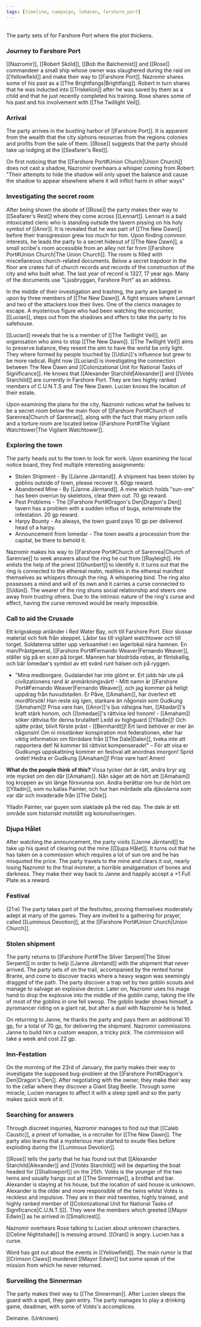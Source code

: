 ```yaml
---
tags: [timeline, campaign, loháven, farshore_port]
---
```

<span  
class='ob-timelines'  
data-date='1344-01-19'  
data-title='Intrigues in Farshore Port'  
data-class='orange'  
data-img = 'Images/FarshorePortImage.jpg'  
data-type='range'>  
The party sets of for Farshore Port where the plot thickens.
</span>
### Journey to Farshore Port
[[Nazromir]], [[Robert Sköld]], [[Bob the Balchemist]] and [[Rose]] commandeer a small ship whose owner was slaughered during the raid on [[Yellowfield]] and make their way to [[Farshore Port]]. Nazromir shares some of his past as a [[The Brightfangs|Brightfang]]. Robert in turn shares that he was inducted into [[Triskelion]] after he was saved by them as a child and that he just recently completed his training. Rose shares some of his past and his involvement with [[The Twillight Veil]]. 

### Arrival
The party arrives in the bustling harbor of [[Farshore Port]]. It is apparent from the wealth that the city siphons resources from the regions colonies and profits from the sale of them. [[Rose]] suggests that the party should take up lodging at the [[Seafarer's Rest]]. 

On first noticing that the [[Farshore Port#Union Church|Union Church]] does not cast a shadow, Nazromir overhears a whisper coming from Robert: "Their attempts to hide the shadow will only upset the balance and cause the shadow to appear elsewhere where it will inflict harm in other ways"

### Investigating the secret room
After being shown the abode of [[Rose]] the party makes their way to [[Seafarer's Rest]] where they come across [[Lennart]]. Lennart is a bald intoxicated cleric who is standing outside the tavern pissing on his holy symbol of [[Anor]]. It is revealed that he was part of [[The New Dawn]] before their transgression grew too much for him. Upon finding common interests, he leads the party to a secret hideout of [[The New Dawn]], a small scribe's room accessible from an alley not far from [[Farshore Port#Union Church|The Union Church]]. The room is filled with miscellaneous church-related documents. Below a secret trapdoor in the floor are crates full of church records and records of the construction of the city and who built what. The last year of record is 1327, 17 year ago. Many of the documents use "Ljusbryggan, Farshore Port" as an address. 

In the middle of their investigation and trashing, the party are barged in upon by three members of [[The New Dawn]]. A fight ensues where Lennart and two of the attackers lose their lives. One of the clerics manages to escape. A mysterious figure who had been watching the encounter, [[Lucian]], steps out from the shadows and offers to take the party to his safehouse.

[[Lucian]] reveals that he is a member of [[The Twillight Veil]], an organisation who aims to stop [[The New Dawn]]. [[The Twillight Veil]] aims to preserve balance, they resent the aim to have the world be only light. They where formed by people touched by [[Udún]]'s influence but grew to be more radical. Right now [[Lucian]] is investigating the connection between The New Dawn and [[Colonizational Unit for National Tasks of Significance]].  He knows that [[Alexander Starchild|Alexander]] and [[Votés Starchild]] are currently in Farshore Port. They are two highly ranked members of C.U.N.T.S and The New Dawn. Lucian knows the location of their estate.

Upon examining the plans for the city, Nazromir notices what he belives to be a secret room below the main floor of [[Farshore Port#Church of Sarenrea|Church of Sarenrae]], along with the fact that many prison cells and a torture room are located below [[Farshore Port#The Vigilant Watchtower|The Vigilant Watchtower]]. 

### Exploring the town
The party heads out to the town to look for work. Upon examining the local notice board, they find multiple interesting assignments:
* Stolen Shipment - By [[Janne Järntand]]. A shipment has been stolen by goblins outside of town, please recover it. 60gp reward. 
* Abandoned Mine - By [[Janne Järntand]]. A mine which holds "sun-ore" has been overrun by skeletons, clear them out. 70 gp reward. 
* Pest Problems - The [[Farshore Port#Dragon's Den|Dragon's Den]] tavern has a problem with a sudden influx of bugs, exterminate the infestation. 20 gp reward.
* Harpy Bounty - As always, the town guard pays 10 gp per delivered head of a harpy.
* Announcement from Iomedar - The town awaits a procession from the capital, be there to behold it. 

Nazromir makes his way to [[Farshore Port#Church of Sarenrea|Church of Sarenrae]] to seek answers about the ring he cut from [[Rayleigh]]. He enlists the help of the priest [[Ghunbert]] to identify it. It turns out that the ring is connected to the ethereal realm, realities in the ethereal manifest themselves as whispers through the ring. A whispering bind. The ring also possesses a mind and will of its own and it carries a curse connected to [[Udún]]. The wearer of the ring shuns social relationship and steers one away from trusting others. Due to the intrinsic nature of the ring's curse and effect, having the curse removed would be nearly impossible. 

### Call to aid the Crusade
Ett krigsskepp anländer i Red Water Bay, och till Farshore Port. Ekor slussar material och folk från skeppet. Lådor tas till vigilant watchtower och till torget. Soldaterna sätter upp verksamhet i en lagerlokal nära hamnen. En man/Prästgeneral, [[Farshore Port#Fernando Weaver|Fernando Weaver]], ställer sig på en scen på torget. Mannen har blodröda robes, är flintskallig, och bär Iomedae's symbol av ett svärd runt halsen och på ryggen. 
- "Mina medborgare. Gudalandet har inte glömt er. Ert jobb här ute på civilizationens rand är anmärkningsvärt! - Mitt namn är [[Farshore Port#Fernando Weaver|Fernando Weaver]], och jag kommer på heligt uppdrag från huvudstaden. Er Påve, [[Amaham]], har överlevt ett mordförsök! Han reste sig igen, starkare än någonsin som Gudkung [[Amaham]]! Prisa vare han, [[Anor]]'s ljus välsigna han, [[Abadar]]'s kraft stärk honom, och [[Iomedae]]'s rättvisa led honom! - [[Amaham]] söker rättvisa för denna brutalitet! Ledd av highguard [[Ylladin]]! Och sjätte präst, blivit förste präst - [[Bernhardt]]! Ert land behöver er mer än någonsin! Om ni misstänker konspiration mot federationen, eller har viktig information om förrädare från [[The Dale|Dalen]], tveka inte att rapportera det! Ni kommer bli rättvist kompenserade!" - För att visa er Gudkungs uppskattning kommer en festival att anordnas imorgon! Sprid ordet! Hedra er Gudkung [[Amaham]]! Prise vare han! Amen! 

**What do the people think of this?** Vissa tycker det är rätt, andra bryr sig inte mycket om den där [[Amaham]]. Nån säger att de hört att [[Amaham]] tog kroppen av sin länge försvunna son. Andra berättar om hur de hört om [[Ylladin]], som nu kallas Painter, och hur han mördade alla djävularna som var där och invaderade från [[The Dale]].

Ylladin Painter, var guyen som slaktade på the red day. The dale är ett område som historiskt motstått sig kolonoliseringen. 

### Djupa Hålet
After watching the announcement, the party visits [[Janne Järntand]] to take up his quest of clearing out the mine [[Djupa Hålet]]. It turns out that he has taken on a commission which requires a lot of sun ore and he has misquoted the price. The party travels to the mine and clears it out, nearly losing Nazromir to the final monster, a horrible amalgamation of bones and darkness. They make their way back to Janne and happily accept a +1 Full Plate as a reward. 

### Festival 
(21:e) The party takes part of the festivites, proving themselves moderately adept at many of the games. They are invited to a gathering for prayer, called [[Luminous Devotion]], at the [[Farshore Port#Union Church|Union Church]]. 

### Stolen shipment
The party returns to [[Farshore Port#The Silver Serpent|The Silver Serpent]] in order to help [[Janne Järntand]] with the shipment that never arrived. The party sets of on the trail, accompanied by the rented horse Brante, and come to discover tracks where a heavy wagon was seemingly dragged of the path. The party discover a trap set by two goblin scouts and manage to salvage an explosive device. Later on, Nazromir uses his mage hand to drop the explosive into the middle of the goblin camp, taking the life of most of the goblins in one fell swoop. The goblin leader shows himself, a pyromancer riding on a giant rat, but after a duel with Nazromir he is felled. 

On returning to Janne, he thanks the party and pays them an additional 10 gp, for a total of 70 gp, for delivering the shipment. Nazromir commissions Janne to build him a custom weapon, a tricky pick. The commission will take a week and cost 22 gp. 

### Inn-Festation
On the morning of the 23rd of January, the party makes their way to investigate the supposed bug-problem at the [[Farshore Port#Dragon's Den|Dragon's Den]]. After negotiating with the owner, they make their way to the cellar where they discover a Giant Stag Beetle. Through some miracle, Lucien manages to affect it with a sleep spell and so the party makes quick work of it. 

### Searching for answers
Through discreet inquiries, Nazromir manages to find out that [[Caleb Caustic]],  a priest of Iomadae, is a recruiter for [[The New Dawn]]. The party also learns that a mysterious man started to exude flies before exploding during the [[Luminous Devotion]].

[[Rose]] tells the party that he has found out that [[Alexander Starchild|Alexander]] and [[Votés Starchild]] will be departing the boat headed for [[Shallowport]] on the 25th. Votés is the younger of the two twins and usually hangs out at [[The Sinnerman]], a brothel and bar. Alexander is staying at his house, but the location of said house is unknown. Alexander is the older and more responsible of the twins whilst Votés is reckless and impulsive. They are in their mid twenties, highly trained, and highly ranked member of [[Colonizational Unit for National Tasks of Significance|C.U.N.T.S]]. They were the members which greeted [[Mayor Edwin]] as he arrived in [[Smallcrest]]. 

Nazromir overhears Rose talking to Lucien about unknown characters. [[Celine Nightshade]] is messing around. [[Oran]] is angry. Lucien has a curse. 

Word has got out about the events in [[Yellowfield]]. The main rumor is that [[Crimson Claws]] murdered [[Mayor Edwin]] but some speak of the mission from which he never returned. 

### Surveiling the Sinnerman
The party makes their way to [[The Sinnerman]]. After Lucien sleeps the guard with a spell, they gain entry. The party manages to play a drinking game, deadman, with some of Votés's accomplices. 

Demaine. (Unknown)